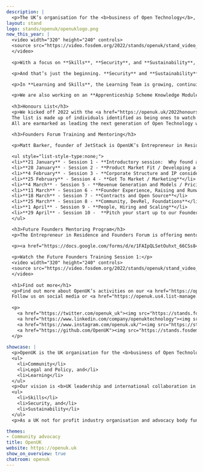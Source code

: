 ```yaml
---
description: | 
  <p>The UK’s organisation for the <b>business of Open Technology</b>, being <b>open source software, open hardware and open data</b>. OpenUK is led by CEO Amanda Brock with a pro bono Board, Leadership team, Ambassadors and various work groups and committees.</p>
layout: stand
logo: stands/openuk/openuklogo.png
new_this_year: | 
  <video width="320" height="240" controls>
  <source src="https://video.fosdem.org/2022/stands/openuk/stand_video_openuk_video1.mp4" type="video/mp4">
  </video>
  
  <p>With a focus on **Skills**, **Security**, and **Sustainability**, we started 2022 by celebrating the **New Year’s Honours List** and launching the ten **Future Founders Training Sessions** set up by Matt Barker our Entrepreneur in Residence, and the Founders Forum.  The training sessions are ongoing with the next session happening on **12 noon GMT 25th February**.  We are also offering a **Mentoring Program** to a small group of UK based individuals.</p>

  <p>And that’s just the beginning. **Security** and **Sustainability** Advisory Boards are being created and we welcome involvement from those interested in these areas.  We’re already planning our second **Open Technology for Sustainability Day** and the Third Edition of the **OpenUK Awards** happening later this year.</p>  

  <p>In **Learning and Skills**, the Learning Team is growing, continuing to develop the Kids Camp with a further OpenUK digital glove inspired by MiMu give away and competition.</p>

  <p>We are also working on an **Apprenticeship Scheme Knowledge Module** and **University Modules** for engineering, business and legal and regulatory students.</p> 
  
  <h3>Honours List</h3>
  <p>We kicked off 2022 with the <a href="https://openuk.uk/2022honourslist/">OpenUK New Year’s Honours List </a>celebrating future generations of Open Technologists. 
  The list is made up of individuals identified as being ones to watch in the UK in Open Source Software, Open Hardware and Open Data. 
  All are earmarked as leading the next generation of Open Technology whether through social media, their jobs, community contributions, policy or in education.</p>

  <h3>Founders Forum Training and Mentoring</h3>
  
  <p>Matt Barker, founder of JetStack is OpenUK’s Entrepreneur in Residence leading our Founders Forum. As a result of their <a href="https://openuk.uk/wp-content/uploads/2021/11/founders_forum_report.pdf">initial findings</a>, OpenUK Founders Forum Training Program has been set up for anyone developing skills in open technology and business. 10 weekly sessions taking place digitally on Fridays at noon led by the Founders Forum and Legal Group, people with experience at the coal face of Open Tech. Whilst the sessions have started, it’s <a href="https://openuk.uk/foundersforum/">not too late to get involved</a> and you can <a href="https://openuk.uk/foundersforum/#ffvideos">watch videos of past sessions</a>.</p>

  <ul style="list-style-type:none;">
  <li>**21 January** - Session 1 - **Introductory session:  Why found an Open Source Business?**</li>
  <li>**28 January** - Session 2 - **Product Market Fit / Developing a Product**</li>
  <li>**4 February** - Session 3 - **Corporate Structure and IP considerations for Open Tech businesses, Open Source Licensing**</li>
  <li>**25 February** - Session 4 - **Got To Market / Marketing**</li>
  <li>**4 March** - Session 5 - **Revenue Generation and Models / Pricing and Packaging**</li>
  <li>**11 March** - Session 6 - **Founder Experience, Raising and Runway**</li>
  <li>**18 March** - Session 7 - **Contracts and Open Source**</li>
  <li>**25 March** - Session 8 - **Community, DevRel, Foundations**</li>
  <li>**1 April** - Session 9 - **People, Hiring and Scaling**</li>
  <li>**29 April** - Session 10 -  **Pitch your start up to our Founder Forum Founders**</li>
  </ul>

  <h3>Future Founders Mentoring Program</h3>
  <p>The Entrepreneur in Residence and Founders Forum is offering mentoring to a small group of UK based individuals. Interested Founders or potential Founders will be selected from applications received with mentees matched with our team for one to one mentoring sessions and to offer support for the evolution of an ever stronger UK Open Technology business ecosystem.</p>

  <p><a href="https://docs.google.com/forms/d/e/1FAIpQLSetOuhxt_66CSs84WsW989BuCShKZp0vYzED8Q3mYjhZcqbyA/viewform">Apply here for mentoring</a></p>
  
  <p>Watch the Future Founders Training Session 1:</p>
  <video width="320" height="240" controls>
  <source src="https://video.fosdem.org/2022/stands/openuk/stand_video_openuk_video2.mp4" type="video/mp4">
  </video>
  
  <h1>Find out more</h1>
  <p>Find out more about OpenUK’s activities on our <a href="https://openuk.uk">web site</a> and in our press.
  Follow us on social media or <a href="https://openuk.us4.list-manage.com/subscribe?u=9d6308e45152bb731122903de&id=34b8a50cce">join our newsletter</a> for updates.   </p>
  
  <p>
    <a href="https://twitter.com/openuk_uk"><img src="https://stands.fosdem.org/stands/openuk/Twitter.png"></a> 
    <a href="https://www.linkedin.com/company/openuktechnology"><img src="https://stands.fosdem.org/stands/openuk/LinkedIn.png"></a> 
    <a href="https://www.instagram.com/openuk.uk/"><img src="https://stands.fosdem.org/stands/openuk/Insta.png"></a> 
    <a href="https://github.com/OpenUK"><img src="https://stands.fosdem.org/stands/openuk/GitHub.png"></a>
  </p>
  
showcase: |
  <p>OpenUK is the UK organisation for the <b>business of Open Technology</b> delivering our activities through 3 pillars:</p>
  <ul>
    <li>Community</li>
    <li>Legal and Policy, and</li>
    <li>Learning</li>
  </ul>
  <p>Our vision is <b>UK leadership and international collaboration in Open Technology</b> and our 2022 focus will be on:</p>
  <ul>
    <li>Skills</li>
    <li>Security, and</li>
    <li>Sustainability</li>
  </ul>
  <p>As a UK not for profit industry organisation and advocacy body funded by partner donation and sponsorship. Join us as an <a href="https://openuk.uk/ambassadors/">Ambassador</a>, <a href="https://openuk.uk/become-a-supporter/">support us</a>, or participate in our activities for free. All are welcome.</p>

themes:
- Community advocacy
title: OpenUK
website: https://openuk.uk
show_on_overview: true
chatroom: openuk
---
```

